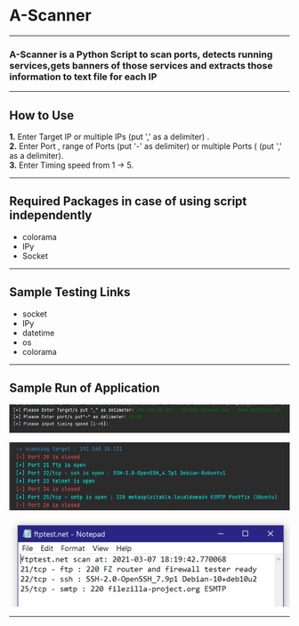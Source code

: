 # A-Scanner
---
### A-Scanner is a Python Script to scan ports, detects running services,gets banners of those services and extracts those information to text file for each IP

---

## How to Use
**1.** Enter Target IP or multiple IPs (put ',' as a delimiter) .<br/>
**2.** Enter Port , range of Ports (put '-' as delimiter) or multiple Ports ( (put ',' as a delimiter).<br/>
**3.** Enter Timing speed from 1 -> 5.<br/>


---

## Required Packages in case of using script independently

* colorama 
* IPy
* Socket
---

## Sample Testing Links

* socket
* IPy
* datetime
* os
* colorama 


---

## Sample Run of Application

![Sample Test](https://raw.githubusercontent.com/AbraamSameh/A-Scanner/master/Images/Sample_Test_1.png "Sample Test Image")

![Sample Test](https://raw.githubusercontent.com/AbraamSameh/A-Scanner/master/Images/Sample_Test_2.png "Sample Test Image")

![Sample Test](https://raw.githubusercontent.com/AbraamSameh/A-Scanner/master/Images/Sample_Test_3.png "Sample Test Image")

---